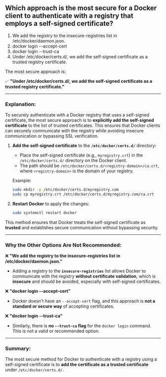 ## Which approach is the most secure for a Docker client to authenticate with a registry that employs a self-signed certificate? 
1. We add the registry to the insecure-registries list in /etc/docker/daemon.json. 
2. docker login --accept-cert 
3. docker login --trust-ca 
4. Under /etc/docker/certs.d/, we add the self-signed certificate as a trusted registry certificate.

The most secure approach is:

✅ **"Under /etc/docker/certs.d/, we add the self-signed certificate as a trusted registry certificate."**

---

### **Explanation:**  
To securely authenticate with a Docker registry that uses a self-signed certificate, the most secure approach is to **explicitly add the self-signed certificate** to the list of trusted certificates. This ensures that Docker clients can securely communicate with the registry while avoiding insecure communication or bypassing SSL verification.

1. **Add the self-signed certificate** to the **`/etc/docker/certs.d/`** directory:
   - Place the self-signed certificate (e.g., `myregistry.crt`) in the `/etc/docker/certs.d/` directory on the Docker client.
   - The path should be `/etc/docker/certs.d/<registry-domain>/ca.crt`, where `<registry-domain>` is the domain of your registry.
   
   Example:
   ```sh
   sudo mkdir -p /etc/docker/certs.d/myregistry.com
   sudo cp myregistry.crt /etc/docker/certs.d/myregistry.com/ca.crt
   ```

2. **Restart Docker** to apply the changes:
   ```sh
   sudo systemctl restart docker
   ```

This method ensures that Docker treats the self-signed certificate as **trusted** and establishes secure communication without bypassing security.

---

### **Why the Other Options Are Not Recommended:**  

❌ **"We add the registry to the insecure-registries list in /etc/docker/daemon.json."**  
- Adding a registry to the **`insecure-registries`** list allows Docker to communicate with the registry **without certificate validation**, which is **insecure** and should be avoided, especially with self-signed certificates.

❌ **"docker login --accept-cert"**  
- Docker doesn't have an `--accept-cert` flag, and this approach is **not a standard or secure way** of accepting certificates.

❌ **"docker login --trust-ca"**  
- Similarly, there is **no `--trust-ca` flag** for the `docker login` command. This is not a valid or recommended option.

---

### **Summary:**  
The most secure method for Docker to authenticate with a registry using a self-signed certificate is to **add the certificate as a trusted certificate** under `/etc/docker/certs.d/`.
